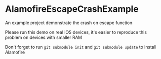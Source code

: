 AlamofireEscapeCrashExample
===========================

An example project demonstrate the crash on escape function

Please run this demo on real iOS devices, it's easier to reproduce this problem on devices with smaller RAM

Don't forget to run `git submodule init` and `git submodule update` to install Alamofire
